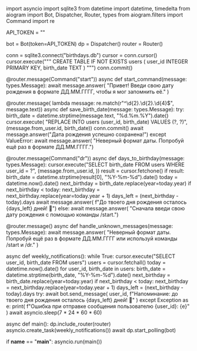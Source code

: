 import asyncio
import sqlite3
from datetime import datetime, timedelta
from aiogram import Bot, Dispatcher, Router, types
from aiogram.filters import Command
import re

API_TOKEN = ""

bot = Bot(token=API_TOKEN)
dp = Dispatcher()
router = Router()

conn = sqlite3.connect("birthdays.db")
cursor = conn.cursor()
cursor.execute("""
CREATE TABLE IF NOT EXISTS users (
    user_id INTEGER PRIMARY KEY,
    birth_date TEXT
)
""")
conn.commit()


@router.message(Command("start"))
async def start_command(message: types.Message):
    await message.answer(
        "Привет! Введи свою дату рождения в формате ДД.ММ.ГГГГ, чтобы я мог запомнить её."
    )


@router.message(
    lambda message: re.match(r"^\d{2}\.\d{2}\.\d{4}$", message.text))
async def save_birth_date(message: types.Message):
    try:
        birth_date = datetime.strptime(message.text, "%d.%m.%Y").date()
        cursor.execute(
            "REPLACE INTO users (user_id, birth_date) VALUES (?, ?)",
            (message.from_user.id, birth_date))
        conn.commit()
        await message.answer("Дата рождения успешно сохранена!")
    except ValueError:
        await message.answer(
            "Неверный формат даты. Попробуй ещё раз в формате ДД.ММ.ГГГГ.")


@router.message(Command("dr"))
async def days_to_birthday(message: types.Message):
    cursor.execute("SELECT birth_date FROM users WHERE user_id = ?",
                   (message.from_user.id, ))
    result = cursor.fetchone()
    if result:
        birth_date = datetime.strptime(result[0], "%Y-%m-%d").date()
        today = datetime.now().date()
        next_birthday = birth_date.replace(year=today.year)
        if next_birthday < today:
            next_birthday = next_birthday.replace(year=today.year + 1)
        days_left = (next_birthday - today).days
        await message.answer(
            f"До твоего дня рождения осталось {days_left} дней! 🎉")
    else:
        await message.answer(
            "Сначала введи свою дату рождения с помощью команды /start.")


@router.message()
async def handle_unknown_messages(message: types.Message):
    await message.answer(
        "Неверный формат даты. Попробуй ещё раз в формате ДД.ММ.ГГГГ или используй команды /start и /dr."
    )


async def weekly_notifications():
    while True:
        cursor.execute("SELECT user_id, birth_date FROM users")
        users = cursor.fetchall()
        today = datetime.now().date()
        for user_id, birth_date in users:
            birth_date = datetime.strptime(birth_date, "%Y-%m-%d").date()
            next_birthday = birth_date.replace(year=today.year)
            if next_birthday < today:
                next_birthday = next_birthday.replace(year=today.year + 1)
            days_left = (next_birthday - today).days
            try:
                await bot.send_message(
                    user_id,
                    f"Напоминание: до твоего дня рождения осталось {days_left} дней! 🎂"
                )
            except Exception as e:
                print(
                    f"Ошибка при отправке сообщения пользователю {user_id}: {e}"
                )
        await asyncio.sleep(7 * 24 * 60 * 60)


async def main():
    dp.include_router(router)
    asyncio.create_task(weekly_notifications())
    await dp.start_polling(bot)


if __name__ == "__main__":
    asyncio.run(main())
